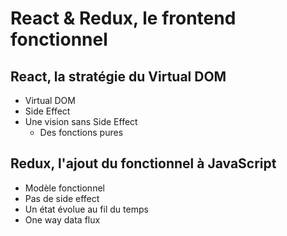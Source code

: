 # React & Redux, le frontend fonctionnel

## React, la stratégie du Virtual DOM

* Virtual DOM
* Side Effect
* Une vision sans Side Effect
  * Des fonctions pures

## Redux, l'ajout du fonctionnel à JavaScript

* Modèle fonctionnel
* Pas de side effect
* Un état évolue au fil du temps
* One way data flux



